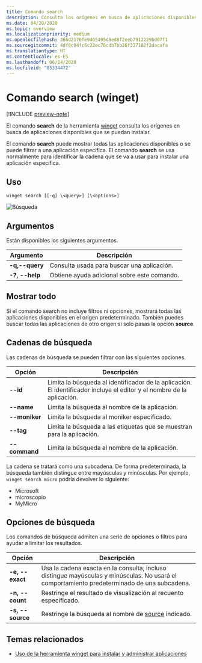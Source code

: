 ```yaml
---
title: Comando search
description: Consulta los orígenes en busca de aplicaciones disponibles que se puedan instalar
ms.date: 04/28/2020
ms.topic: overview
ms.localizationpriority: medium
ms.openlocfilehash: 366d2176fe9465495d8ed8f2eeb7912229bd07f1
ms.sourcegitcommit: 4df8c04fc6c22ec76cdb7bb26f327182f2dacafa
ms.translationtype: HT
ms.contentlocale: es-ES
ms.lasthandoff: 06/24/2020
ms.locfileid: "85334472"
---
```

# <a name="search-command-winget"></a>Comando search (winget)

[!INCLUDE [preview-note](../../includes/package-manager-preview.md)]

El comando **search** de la herramienta [winget](index.md) consulta los orígenes en busca de aplicaciones disponibles que se puedan instalar.  

El comando **search** puede mostrar todas las aplicaciones disponibles o se puede filtrar a una aplicación específica. El comando **search** se usa normalmente para identificar la cadena que se va a usar para instalar una aplicación específica.

## <a name="usage"></a>Uso

`winget search [[-q] \<query>] [\<options>]`

![Búsqueda](images\search.png)

## <a name="arguments"></a>Argumentos

Están disponibles los siguientes argumentos.

| Argumento  | Descripción |
 --------------|-------------|
| **-q,--query** |  Consulta usada para buscar una aplicación. |
| **-?, --help** |  Obtiene ayuda adicional sobre este comando. |

## <a name="show-all"></a>Mostrar todo

Si el comando search no incluye filtros ni opciones, mostrará todas las aplicaciones disponibles en el origen predeterminado. También puedes buscar todas las aplicaciones de otro origen si solo pasas la opción **source**.

## <a name="search-strings"></a>Cadenas de búsqueda

Las cadenas de búsqueda se pueden filtrar con las siguientes opciones.

| Opción  | Descripción |
 --------------|-------------|
| **--id**        |   Limita la búsqueda al identificador de la aplicación. El identificador incluye el editor y el nombre de la aplicación. |
| **--name**      |  Limita la búsqueda al nombre de la aplicación. |
| **--moniker**  |    Limita la búsqueda al moniker especificado. |
| **--tag**    |  Limita la búsqueda a las etiquetas que se muestran para la aplicación. |
| **--command**   |   Limita la búsqueda al nombre de la aplicación. |

La cadena se tratará como una subcadena. De forma predeterminada, la búsqueda también distingue entre mayúsculas y minúsculas. Por ejemplo, `winget search micro` podría devolver lo siguiente:

* Microsoft
* microscopio
* MyMicro

## <a name="search-options"></a>Opciones de búsqueda

Los comandos de búsqueda admiten una serie de opciones o filtros para ayudar a limitar los resultados.

| Opción  | Descripción |
 --------------|-------------|
| **-e, --exact**  |     Usa la cadena exacta en la consulta, incluso distingue mayúsculas y minúsculas. No usará el comportamiento predeterminado de una subcadena.  |  
| **-n, --count**      |  Restringe el resultado de visualización al recuento especificado. |
| **-s, --source**     |  Restringe la búsqueda al nombre de [source](source.md) indicado.  |

## <a name="related-topics"></a>Temas relacionados

* [Uso de la herramienta winget para instalar y administrar aplicaciones](index.md)
